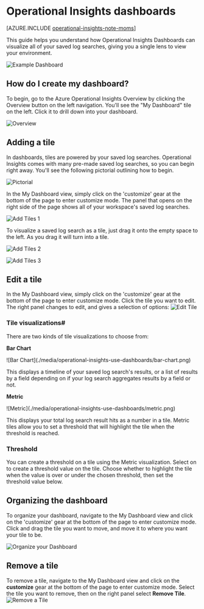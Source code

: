 <properties
	pageTitle="Operational Insights dashboards"
	description="Informational article on basic dashboard usage for Operational Insights"
	services="operational-insights"
	documentationCenter=""
	authors="ehissey"
	manager="jwhit"
	editor=""/>

<tags
	ms.service="operational-insights"
	ms.workload="na"
	ms.tgt_pltfrm="na"
	ms.devlang="na"
	ms.topic="article"
	ms.date="05/20/2015"
	ms.author="evanhi"/>

# Operational Insights dashboards

[AZURE.INCLUDE [operational-insights-note-moms](../../includes/operational-insights-note-moms.md)]

This guide helps you understand how Operational Insights Dashboards can visualize all of your saved log searches, giving you a single lens to view your environment.

![Example Dashboard](./media/operational-insights-use-dashboards/example-dash.png)

## How do I create my dashboard?

To begin, go to the Azure Operational Insights Overview by clicking the Overview button on the left navigation. You'll see the "My Dashboard" tile on the left. Click it to drill down into your dashboard.

![Overview](./media/operational-insights-use-dashboards/overview.png)



## Adding a tile

In dashboards, tiles are powered by your saved log searches. Operational Insights comes with many pre-made saved log searches, so you can begin right away. You'll see the following pictorial outlining how to begin.

![Pictorial](./media/operational-insights-use-dashboards/pictorial.png)

In the My Dashboard view, simply click on the 'customize' gear at the bottom of the page to enter customize mode. The panel that opens on the right side of the page shows all of your workspace's saved log searches.

![Add Tiles 1](./media/operational-insights-use-dashboards/add-tile1.png)

To visualize a saved log search as a tile, just drag it onto the empty space to the left. As you drag it will turn into a tile.

![Add Tiles 2](./media/operational-insights-use-dashboards/add-tile2.png)

![Add Tiles 3](./media/operational-insights-use-dashboards/add-tile3.png)


## Edit a tile

In the My Dashboard view, simply click on the 'customize' gear at the bottom of the page to enter customize mode. Click the tile you want to edit. The right panel changes to edit, and gives a selection of options:
![Edit Tile](./media/operational-insights-use-dashboards/edit-tile.png)

### Tile visualizations#
There are two kinds of tile visualizations to choose from:

**Bar Chart**
<p>
![Bar Chart](./media/operational-insights-use-dashboards/bar-chart.png)

This displays a timeline of your saved log search's results, or a list of results by a field depending on if your log search aggregates results by a field or not.

**Metric**
<p>
![Metric](./media/operational-insights-use-dashboards/metric.png)

This displays your total log search result hits as a number in a tile. Metric tiles allow you to set a threshold that will highlight the tile when the threshold is reached.

### Threshold
You can create a threshold on a tile using the Metric visualization. Select on to create a threshold value on the tile. Choose whether to highlight the tile when the value is over or under the chosen threshold, then set the threshold value below.

## Organizing the dashboard
To organize your dashboard, navigate to the My Dashboard view and click on the 'customize' gear at the bottom of the page to enter customize mode. Click and drag the tile you want to move, and move it to where you want your tile to be.

![Organize your Dashboard](./media/operational-insights-use-dashboards/organize.png)

## Remove a tile
To remove a tile, navigate to the My Dashboard view and click on the **customize** gear at the bottom of the page to enter customize mode. Select the tile you want to remove, then on the right panel select **Remove Tile**.
![Remove a Tile](./media/operational-insights-use-dashboards/remove-tile.png)
 